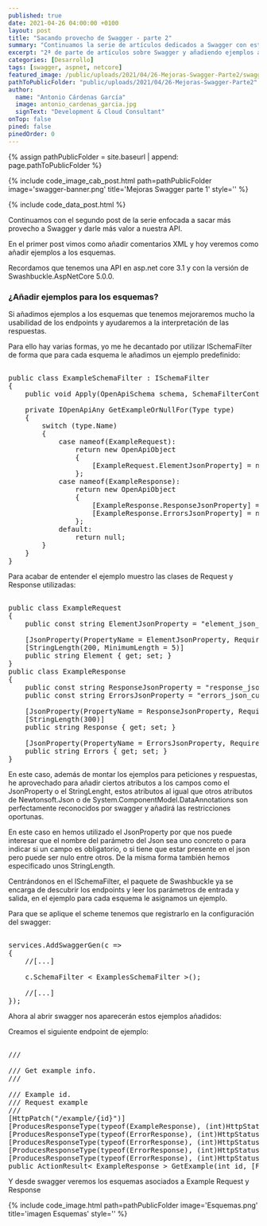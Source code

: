 ```yaml
---
published: true
date: 2021-04-26 04:00:00 +0100
layout: post
title: "Sacando provecho de Swagger - parte 2"
summary: "Continuamos la serie de artículos dedicados a Swagger con esta segunda parte añadiendo ejemplos a los esquemas de datos."
excerpt: "2ª de parte de artículos sobre Swagger y añadiendo ejemplos a nuestros esquemas"
categories: [Desarrollo]
tags: [swagger, aspnet, netcore]
featured_image: /public/uploads/2021/04/26-Mejoras-Swagger-Parte2/swagger-banner.png
pathToPublicFolder: "public/uploads/2021/04/26-Mejoras-Swagger-Parte2"
author:
  name: "Antonio Cárdenas García"
  image: antonio_cardenas_garcia.jpg
  signText: "Development & Cloud Consultant"
onTop: false
pined: false
pinedOrder: 0
---
```


{% assign pathPublicFolder = site.baseurl | append: page.pathToPublicFolder %}

{% include code_image_cab_post.html path=pathPublicFolder
image='swagger-banner.png'
title='Mejoras Swagger parte 1'
style=''
%}

{% include
code_data_post.html
%}

Continuamos con el segundo post de la serie enfocada a sacar más provecho a Swagger y darle más valor a nuestra API.

En el primer post vimos como añadir comentarios XML y hoy veremos como añadir ejemplos a los esquemas.

Recordamos que tenemos una API en asp.net core 3.1 y con la versión de Swashbuckle.AspNetCore 5.0.0.

### **¿Añadir ejemplos para los esquemas?**

Si añadimos ejemplos a los esquemas que tenemos mejoraremos mucho la usabilidad de los endpoints y ayudaremos a la interpretación de las respuestas.

Para ello hay varias formas, yo me he decantado por utilizar ISchemaFilter de forma que para cada esquema le añadimos un ejemplo predefinido:

<pre data-enlighter-language="csharp">  
public class ExampleSchemaFilter : ISchemaFilter
{
    public void Apply(OpenApiSchema schema, SchemaFilterContext context) => schema.Example = GetExampleOrNullFor(context.Type);

    private IOpenApiAny GetExampleOrNullFor(Type type)
    {
        switch (type.Name)
        {
            case nameof(ExampleRequest):
                return new OpenApiObject
                {
                    [ExampleRequest.ElementJsonProperty] = new OpenApiString("Some element request.")
                };
            case nameof(ExampleResponse):
                return new OpenApiObject
                {
                    [ExampleResponse.ResponseJsonProperty] = new OpenApiString("Any response."),
                    [ExampleResponse.ErrorsJsonProperty] = new OpenApiNull()
                };
            default:
                return null;
        }
    }
}
</pre>

Para acabar de entender el ejemplo muestro las clases de Request y Response utilizadas:

<pre data-enlighter-language="csharp">  
public class ExampleRequest
{
    public const string ElementJsonProperty = "element_json_custom_name";

    [JsonProperty(PropertyName = ElementJsonProperty, Required = Required.Always)]
    [StringLength(200, MinimumLength = 5)]
    public string Element { get; set; }
}
public class ExampleResponse
{
    public const string ResponseJsonProperty = "response_json_custom_name";
    public const string ErrorsJsonProperty = "errors_json_custom_name";

    [JsonProperty(PropertyName = ResponseJsonProperty, Required = Required.DisallowNull)]
    [StringLength(300)]
    public string Response { get; set; }

    [JsonProperty(PropertyName = ErrorsJsonProperty, Required = Required.AllowNull)]
    public string Errors { get; set; }
}
</pre>

En este caso, además de montar los ejemplos para peticiones y respuestas, he aprovechado para añadir ciertos atributos a los campos como el JsonProperty o el StringLenght, estos atributos al igual que otros atributos de Newtonsoft.Json o de System.ComponentModel.DataAnnotations son perfectamente reconocidos por swagger y añadirá las restricciones oportunas.

En este caso en hemos utilizado el JsonProperty por que nos puede interesar que el nombre del parámetro del Json sea uno concreto o para indicar si un campo es obligatorio, o si tiene que estar presente en el json pero puede ser nulo entre otros. De la misma forma también hemos especificado unos StringLength.

Centrándonos en el ISchemaFilter, el paquete de Swashbuckle ya se encarga de descubrir los endpoints y leer los parámetros de entrada y salida, en el ejemplo para cada esquema le asignamos un ejemplo.

Para que se aplique el scheme tenemos que registrarlo en la configuración del swagger:

<pre data-enlighter-language="csharp">  
services.AddSwaggerGen(c =>
{
    //[...] 

    c.SchemaFilter < ExamplesSchemaFilter >();

    //[...]
});
</pre>

Ahora al abrir swagger nos aparecerán estos ejemplos añadidos:

Creamos el siguiente endpoint de ejemplo:

<pre data-enlighter-language="csharp">  
/// <summary>
/// Get example info.
/// </summary>
/// <param name="id">Example id.</param>
/// <param name="request">Request example</param>
/// <returns></returns>
[HttpPatch("/example/{id}")]
[ProducesResponseType(typeof(ExampleResponse), (int)HttpStatusCode.NoContent)]
[ProducesResponseType(typeof(ErrorResponse), (int)HttpStatusCode.BadRequest)]
[ProducesResponseType(typeof(ErrorResponse), (int)HttpStatusCode.Unauthorized)]
[ProducesResponseType(typeof(ErrorResponse), (int)HttpStatusCode.Forbidden)]
[ProducesResponseType(typeof(ErrorResponse), (int)HttpStatusCode.NotFound)]
public ActionResult< ExampleResponse > GetExample(int id, [FromBody] ExampleRequest request) => Ok(new ExampleResponse());
</pre>

Y desde swagger veremos los esquemas asociados a Example Request y Response

{% include code_image.html path=pathPublicFolder
image='Esquemas.png'
title='imagen Esquemas'
style=''
%}